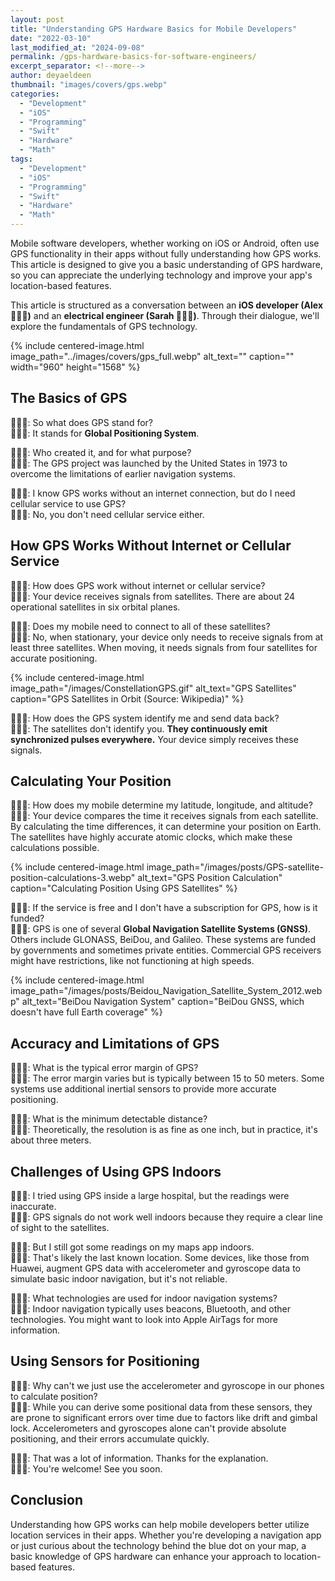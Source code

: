 ```yaml
---
layout: post
title: "Understanding GPS Hardware Basics for Mobile Developers"
date: "2022-03-10"
last_modified_at: "2024-09-08"
permalink: /gps-hardware-basics-for-software-engineers/
excerpt_separator: <!--more-->
author: deyaeldeen
thumbnail: "images/covers/gps.webp"
categories: 
  - "Development"
  - "iOS"
  - "Programming"
  - "Swift"
  - "Hardware"
  - "Math"
tags: 
  - "Development"
  - "iOS"
  - "Programming"
  - "Swift"
  - "Hardware"
  - "Math"
---
```

  
Mobile software developers, whether working on iOS or Android, often use GPS functionality in their apps without fully understanding how GPS works. This article is designed to give you a basic understanding of GPS hardware, so you can appreciate the underlying technology and improve your app's location-based features.

This article is structured as a conversation between an **iOS developer (Alex 👨🏻‍💻)** and an **electrical engineer (Sarah 👩🏼‍💻)**. Through their dialogue, we'll explore the fundamentals of GPS technology.

<!--more-->

{% 
 include centered-image.html 
 image_path="../images/covers/gps_full.webp"
 alt_text="" 
 caption="" 
 width="960" 
 height="1568"
%}

## The Basics of GPS

👨🏻‍💻: So what does GPS stand for?  
👩🏼‍💻: It stands for **Global Positioning System**.

👨🏻‍💻: Who created it, and for what purpose?  
👩🏼‍💻: The GPS project was launched by the United States in 1973 to overcome the limitations of earlier navigation systems.

👨🏻‍💻: I know GPS works without an internet connection, but do I need cellular service to use GPS?  
👩🏼‍💻: No, you don't need cellular service either.

## How GPS Works Without Internet or Cellular Service

👨🏻‍💻: How does GPS work without internet or cellular service?  
👩🏼‍💻: Your device receives signals from satellites. There are about 24 operational satellites in six orbital planes.

👨🏻‍💻: Does my mobile need to connect to all of these satellites?  
👩🏼‍💻: No, when stationary, your device only needs to receive signals from at least three satellites. When moving, it needs signals from four satellites for accurate positioning.

{% 
include centered-image.html
image_path="/images/ConstellationGPS.gif"
alt_text="GPS Satellites"
caption="GPS Satellites in Orbit (Source: Wikipedia)" 
%}

👨🏻‍💻: How does the GPS system identify me and send data back?  
👩🏼‍💻: The satellites don't identify you. **They continuously emit synchronized pulses everywhere.** Your device simply receives these signals.

## Calculating Your Position

👨🏻‍💻: How does my mobile determine my latitude, longitude, and altitude?  
👩🏼‍💻: Your device compares the time it receives signals from each satellite. By calculating the time differences, it can determine your position on Earth. The satellites have highly accurate atomic clocks, which make these calculations possible.

{% 
include centered-image.html
image_path="/images/posts/GPS-satellite-position-calculations-3.webp"
alt_text="GPS Position Calculation"
caption="Calculating Position Using GPS Satellites"
%}

👨🏻‍💻: If the service is free and I don't have a subscription for GPS, how is it funded?  
👩🏼‍💻: GPS is one of several **Global Navigation Satellite Systems (GNSS)**. Others include GLONASS, BeiDou, and Galileo. These systems are funded by governments and sometimes private entities. Commercial GPS receivers might have restrictions, like not functioning at high speeds.

{% 
include centered-image.html
image_path="/images/posts/Beidou_Navigation_Satellite_System_2012.webp"
alt_text="BeiDou Navigation System" 
caption="BeiDou GNSS, which doesn't have full Earth coverage" 
%}

## Accuracy and Limitations of GPS

👨🏻‍💻: What is the typical error margin of GPS?  
👩🏼‍💻: The error margin varies but is typically between 15 to 50 meters. Some systems use additional inertial sensors to provide more accurate positioning.

👨🏻‍💻: What is the minimum detectable distance?  
👩🏼‍💻: Theoretically, the resolution is as fine as one inch, but in practice, it's about three meters.

## Challenges of Using GPS Indoors

👨🏻‍💻: I tried using GPS inside a large hospital, but the readings were inaccurate.  
👩🏼‍💻: GPS signals do not work well indoors because they require a clear line of sight to the satellites.

👨🏻‍💻: But I still got some readings on my maps app indoors.  
👩🏼‍💻: That's likely the last known location. Some devices, like those from Huawei, augment GPS data with accelerometer and gyroscope data to simulate basic indoor navigation, but it's not reliable.

👨🏻‍💻: What technologies are used for indoor navigation systems?  
👩🏼‍💻: Indoor navigation typically uses beacons, Bluetooth, and other technologies. You might want to look into Apple AirTags for more information.

## Using Sensors for Positioning

👨🏻‍💻: Why can't we just use the accelerometer and gyroscope in our phones to calculate position?  
👩🏼‍💻: While you can derive some positional data from these sensors, they are prone to significant errors over time due to factors like drift and gimbal lock. Accelerometers and gyroscopes alone can't provide absolute positioning, and their errors accumulate quickly.

👨🏻‍💻: That was a lot of information. Thanks for the explanation.  
👩🏼‍💻: You're welcome! See you soon.

## Conclusion

Understanding how GPS works can help mobile developers better utilize location services in their apps. Whether you're developing a navigation app or just curious about the technology behind the blue dot on your map, a basic knowledge of GPS hardware can enhance your approach to location-based features.
